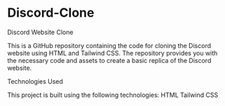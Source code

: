 # Discord-Clone
 
Discord Website Clone

This is a GitHub repository containing the code for cloning the Discord website using HTML and Tailwind CSS. The repository provides you with the necessary code and assets to create a basic replica of the Discord website.


Technologies Used

This project is built using the following technologies:
HTML
Tailwind CSS
